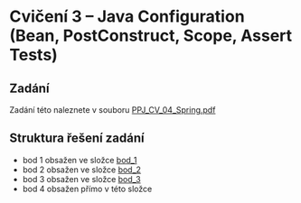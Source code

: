 # Cvičení 3 – Java Configuration (Bean, PostConstruct, Scope, Assert Tests)

## Zadání

Zadání této naleznete v souboru [PPJ_CV_04_Spring.pdf](/task4_spring_java_configuration/PPJ_CV_04_Spring.pdf)

## Struktura řešení zadání

* bod 1 obsažen ve složce [bod_1](/task4_spring_java_configuration/bod_1/)
* bod 2 obsažen ve složce [bod_2](/task4_spring_java_configuration/bod_2/)
* bod 3 obsažen ve složce [bod_3](/task4_spring_java_configuration/bod_3/)
* bod 4 obsažen přímo v této složce